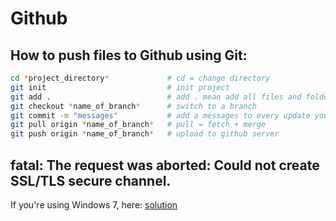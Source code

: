 # Github
 
## How to push files to Github using Git:

```sh
cd *project_directory*             # cd = change directory
git init                           # init project
git add .                          # add . mean add all files and folders in the directory, you can specify one file or folder like "git add bleble.exe" or "git add ble"
git checkout *name_of_branch*      # switch to a branch
git commit -m "messages"           # add a messages to every update you made on the project
git pull origin *name_of_branch*   # pull = fetch + merge
git push origin *name_of_branch*   # upload to github server
```

## fatal: The request was aborted: Could not create SSL/TLS secure channel. 
If you're using Windows 7, here: [solution](https://support.microsoft.com/en-us/topic/update-to-enable-tls-1-1-and-tls-1-2-as-default-secure-protocols-in-winhttp-in-windows-c4bd73d2-31d7-761e-0178-11268bb10392#:~:text=Enable%20TLS%201.1%20and%201.2%20on%20Windows%207%20at%20the%20SChannel%20component%20level)
